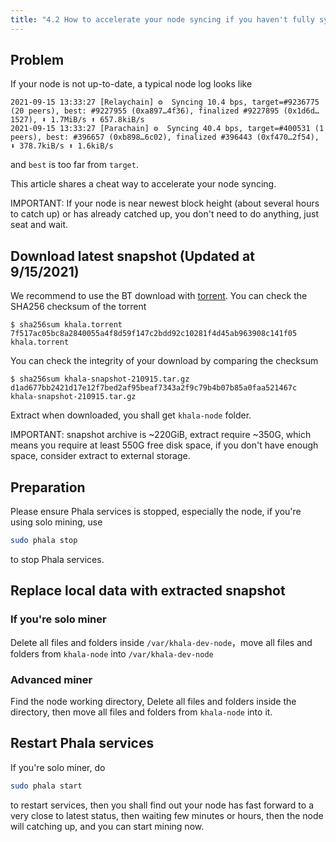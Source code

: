 ```yaml
---
title: "4.2 How to accelerate your node syncing if you haven't fully synced yet"
---
```


## Problem

If your node is not up-to-date, a typical node log looks like

```
2021-09-15 13:33:27 [Relaychain] ⚙️  Syncing 10.4 bps, target=#9236775 (20 peers), best: #9227955 (0xa897…4f36), finalized #9227895 (0x1d6d…1527), ⬇ 1.7MiB/s ⬆ 657.8kiB/s
2021-09-15 13:33:27 [Parachain] ⚙️  Syncing 40.4 bps, target=#400531 (1 peers), best: #396657 (0xb898…6c02), finalized #396443 (0xf470…2f54), ⬇ 378.7kiB/s ⬆ 1.6kiB/s
```

and `best` is too far from `target`.

This article shares a cheat way to accelerate your node syncing.

IMPORTANT: If your node is near newest block height (about several hours to catch up) or has already catched up,
you don't need to do anything, just seat and wait.

## Download latest snapshot (Updated at 9/15/2021)

We recommend to use the BT download with <a href="/files/khala.torrent">torrent</a>. You can check the SHA256 checksum of the torrent

```
$ sha256sum khala.torrent
7f517ac05bc8a2840055a4f8d59f147c2bdd92c10281f4d45ab963908c141f05  khala.torrent
```

You can check the integrity of your download by comparing the checksum

```
$ sha256sum khala-snapshot-210915.tar.gz
d1ad677bb2421d17e12f7bed2af95beaf7343a2f9c79b4b07b85a0faa521467c  khala-snapshot-210915.tar.gz
```

Extract when downloaded, you shall get `khala-node` folder.

IMPORTANT: snapshot archive is ~220GiB, extract require ~350G, which means you require at least 550G free disk space, if you don't have enough space, consider extract to external storage.

## Preparation

Please ensure Phala services is stopped, especially the node, if you're using solo mining, use

```bash
sudo phala stop
```

to stop Phala services.

## Replace local data with extracted snapshot

### If you're solo miner

Delete all files and folders inside `/var/khala-dev-node`，move all files and folders from `khala-node` into `/var/khala-dev-node`

### Advanced miner

Find the node working directory, Delete all files and folders inside the directory, then move all files and folders from `khala-node` into it.

## Restart Phala services

If you're solo miner, do

```bash
sudo phala start
```

to restart services, then you shall find out your node has fast forward to a very close to latest status, then waiting few minutes or hours,  then the node will catching up, and you can start mining now.
